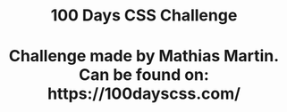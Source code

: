 <h1 align="center">100 Days CSS Challenge<h1>

<p align="center">Challenge made by <b>Mathias Martin</b>. Can be found on: https://100dayscss.com/</p>
